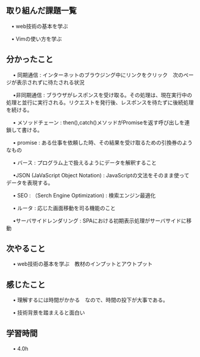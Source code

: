 ## 取り組んだ課題一覧
      
 　• web技術の基本を学ぶ
       
 　• Vimの使い方を学ぶ
    
## 分かったこと

　 • 同期通信 : インターネットのブラウジング中にリンクをクリック　次のページが表示されずに待たされる状況

　 •非同期通信 : ブラウザがレスポンスを受け取る。その処理は、現在実行中の処理と並行に実行される。リクエストを発行後、レスポンスを待たずに後続処理を続ける。

　 • メソッドチェーン : then(),catch()メソッドがPromiseを返す呼び出しを連鎖して書ける。

　 • promise : ある仕事を依頼した時、その結果を受け取るための引換券のようなもの

　 • バース : プログラム上で扱えるようにデータを解釈すること

　 •JSON (JaVaScript Object Notation) : JavaScriptの文法をそのまま使ってデータを表現する。

　 • SEO : （Serch Engine Optimization) : 検索エンジン最適化

　 • ルータ : 応じた画面移動を司る機能のこと

　 •サーバサイドレンダリング : SPAにおける初期表示処理がサーバサイドに移動


## 次やること　

　 • web技術の基本を学ぶ　教材のインプットとアウトプット


## 感じたこと

　 • 理解するには時間がかかる　なので、時間の投下が大事である。

　 • 技術背景を踏まえると面白い

## 学習時間

　 • 4.0h
